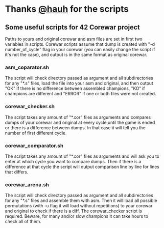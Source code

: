 
# Thanks <a href="https://github.com/hauh/Corewar/tree/master/scripts">@hauh</a> for the scripts


## Some useful scripts for 42 Corewar project

Paths to yours and original corewar and asm files are set in first two variables in scripts.
Corewar scripts assume that dump is created with "-d number_of_cycle" flag in your corewar (you can easily change the script if it's not the case), and output is in the same format as original corewar.

### asm_coparator.sh
The script will check directory passed as argument and all subdirectories for any "*.s" files, load the file into your asm and original, and then output "OK" if there is no difference between assembled champions, "KO" if champions are different and "ERROR" if one or both files were not created.

### corewar_checker.sh
The script takes any amount of "*.cor" files as arguments and compares dumps of your corewar and original at every cycle until the game is ended or there is a difference between dumps. In that case it will tell you the number of first different cycle.

### corewar_comparator.sh
The script takes any amount of "*.cor" files as arguments and will ask you to enter at which cycle you want to compare dumps. Then if there is a difference at that cycle the script will output comparison line by line for lines that differs.

### corewar_arena.sh
The script will check directory passed as argument and all subdirectories for any "*.s" files and assemble them with asm. Then it will load all possible permutations (with -u flag it will load without repetitions) to your corewar and original to check if there is a diff. The corewar_checker script is required. Beware, for many and/or slow champions it can take hours to check all of them.
